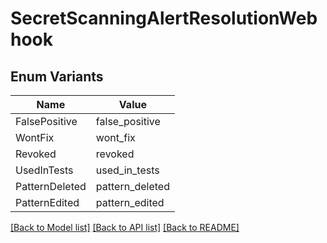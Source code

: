 # SecretScanningAlertResolutionWebhook

## Enum Variants

| Name | Value |
|---- | -----|
| FalsePositive | false_positive |
| WontFix | wont_fix |
| Revoked | revoked |
| UsedInTests | used_in_tests |
| PatternDeleted | pattern_deleted |
| PatternEdited | pattern_edited |


[[Back to Model list]](../README.md#documentation-for-models) [[Back to API list]](../README.md#documentation-for-api-endpoints) [[Back to README]](../README.md)


